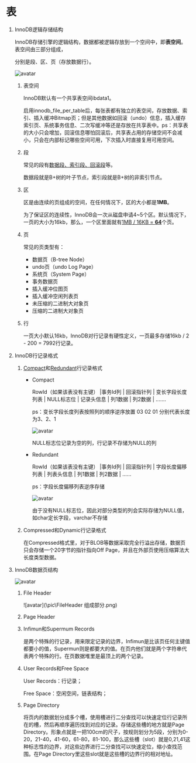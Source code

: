 # 表

1. InnoDB逻辑存储结构

   InnoDB存储引擎的逻辑结构，数据都被逻辑存放到一个空间中，即**表空间**。表空间由三部分组成，  

   分别是段、区、页（存放数据行）。

   ![avatar](\pic\InnoDB逻辑存储结构.png)

   1. 表空间

      InnoDB默认有一个共享表空间ibdata1。  
      
      启用innodb_file_per_table后，每张表都有独立的表空间，存放数据、索引、插入缓冲Bitmap页；但是其他数据如回滚（undo）信息，插入缓存索引页、系统事务信息、二次写缓冲等还是存放在共享表中。ps：共享表的大小只会增加，回滚信息哪怕回滚后，共享表占用的存储空间不会减小，只会在内部标记哪些空间可用，下次插入时直接复用可用空间。  
      
   2. 段

      常见的段有<u>数据段、索引段、回滚段</u>等。

      数据段就是B+树的叶子节点，索引段就是B+树的非索引节点。

   3. 区

      区是由连续的页组成的空间，在任何情况下，区的大小都是**1MB**。  

      为了保证区的连续性，InnoDB会一次从磁盘申请4~5个区。默认情况下，一页的大小为16kb，那么，一个区里面就有<u>1MB / 16KB = **64**</u>个页。  

   4. 页

      常见的页类型有：

      * 数据页（B-tree Node）
      * undo页（undo Log Page）
      * 系统页（System Page）
      * 事务数据页
      * 插入缓冲位图页
      * 插入缓冲空闲列表页
      * 未压缩的二进制大对象页
      * 压缩的二进制大对象页

   5. 行

      一页大小默认16kb，InnoDB对行记录有硬性定义，一页最多存储16kb / 2 - 200 = 7992行记录。  

2. InnoDB行记录格式

   1. <u>Compact</u>和<u>Redundant</u>行记录格式

      * Compact

        RowId（如果该表没有主键） |事务Id列 | 回滚指针列 | 变长字段长度列表 | NULL标志位 | 记录头信息 | 列1数据 | 列2数据 | ....... 

        ps：变长字段长度列表按照列的顺序逆序放置    03 02 01 分别代表长度为3、2、1                                                

        ![avatar](\pic\Compact记录头信息.png)

        NULL标志位记录为空的列，行记录不存储为NULL的列

      * Redundant

        RowId（如果该表没有主键） |事务Id列 | 回滚指针列 | 字段长度偏移列表 | 列表头信息 | 列1数据 | 列2数据 | ......

        ps：字段长度偏移列表逆序存储 

        ![avatar](\pic\Redundant记录头信息.png)

        由于没有NULL标志位，因此对部分类型的列会实际存储为NULL值，如char定长字段，varchar不存储

   2. Compressed和Dynamic行记录格式

      在Compressed格式里，对于BLOB等数据采取完全行溢出存储，数据页只会存储一个20字节的指针指向Off Page，并且在外部页使用压缩算法大长度类型数据。

3. InnoDB数据页结构

   ![avatar](\pic\InnoDB数据页结构.png)

   1. File Header

      ![avatar](\pic\FileHeader 组成部分.png)

   2. Page Header

   3. Infimun和Supermum Records
   
      是两个特殊的行记录，用来限定记录的边界，Infimun是比该页任何主键值都要小的值，Supermun则是都要大的值。在页内他们就是两个字符串代表两个特殊的行。在页数据堆里是最顶上的两个记录。
   
   4. User Records和Free Space  
   
      User Records：行记录；
   
      Free Space：空闲空间，链表结构；
   
   5. Page Directory  
   
      将页内的数据划分成多个槽，使用槽进行二分查找可以快速定位行记录所在的槽，然后再顺序遍历找到对应的记录。存储这些槽的地方就是Page Directory。形象点就是一把100cm的尺子，按规则划分为5段，分别为0-20，21-40，41-60，61-80，81-100，那么这些槽（slot）就是0,21,41这种标志性的边界，对这些边界进行二分查找可以快速定位，缩小查找范围。在Page Directory里这些slot就是这些槽的边界行的相对地址。